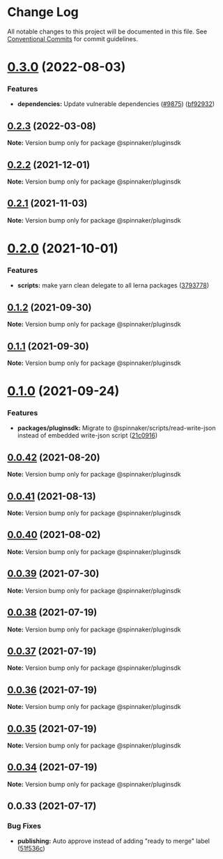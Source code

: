 # Change Log

All notable changes to this project will be documented in this file.
See [Conventional Commits](https://conventionalcommits.org) for commit guidelines.

# [0.3.0](https://github.com/spinnaker/deck/compare/@spinnaker/pluginsdk@0.2.3...@spinnaker/pluginsdk@0.3.0) (2022-08-03)

### Features

- **dependencies:** Update vulnerable dependencies ([#9875](https://github.com/spinnaker/deck/issues/9875)) ([bf92932](https://github.com/spinnaker/deck/commit/bf92932c9396a88fb902050b52f504e4ac01aaa0))

## [0.2.3](https://github.com/spinnaker/deck/compare/@spinnaker/pluginsdk@0.2.2...@spinnaker/pluginsdk@0.2.3) (2022-03-08)

**Note:** Version bump only for package @spinnaker/pluginsdk

## [0.2.2](https://github.com/spinnaker/deck/compare/@spinnaker/pluginsdk@0.2.1...@spinnaker/pluginsdk@0.2.2) (2021-12-01)

**Note:** Version bump only for package @spinnaker/pluginsdk

## [0.2.1](https://github.com/spinnaker/deck/compare/@spinnaker/pluginsdk@0.2.0...@spinnaker/pluginsdk@0.2.1) (2021-11-03)

**Note:** Version bump only for package @spinnaker/pluginsdk

# [0.2.0](https://github.com/spinnaker/deck/compare/@spinnaker/pluginsdk@0.1.2...@spinnaker/pluginsdk@0.2.0) (2021-10-01)

### Features

- **scripts:** make yarn clean delegate to all lerna packages ([3793778](https://github.com/spinnaker/deck/commit/3793778dfefdefd496cf3a9f6032d5c7ff210da9))

## [0.1.2](https://github.com/spinnaker/deck/compare/@spinnaker/pluginsdk@0.1.0...@spinnaker/pluginsdk@0.1.2) (2021-09-30)

**Note:** Version bump only for package @spinnaker/pluginsdk

## [0.1.1](https://github.com/spinnaker/deck/compare/@spinnaker/pluginsdk@0.1.0...@spinnaker/pluginsdk@0.1.1) (2021-09-30)

**Note:** Version bump only for package @spinnaker/pluginsdk

# [0.1.0](https://github.com/spinnaker/deck/compare/@spinnaker/pluginsdk@0.0.42...@spinnaker/pluginsdk@0.1.0) (2021-09-24)

### Features

- **packages/pluginsdk:** Migrate to @spinnaker/scripts/read-write-json instead of embedded write-json script ([21c0916](https://github.com/spinnaker/deck/commit/21c0916c393b6b1ad136ba8d94dd7f74c23d8367))

## [0.0.42](https://github.com/spinnaker/deck/compare/@spinnaker/pluginsdk@0.0.41...@spinnaker/pluginsdk@0.0.42) (2021-08-20)

**Note:** Version bump only for package @spinnaker/pluginsdk

## [0.0.41](https://github.com/spinnaker/deck/compare/@spinnaker/pluginsdk@0.0.40...@spinnaker/pluginsdk@0.0.41) (2021-08-13)

**Note:** Version bump only for package @spinnaker/pluginsdk

## [0.0.40](https://github.com/spinnaker/deck/compare/@spinnaker/pluginsdk@0.0.39...@spinnaker/pluginsdk@0.0.40) (2021-08-02)

**Note:** Version bump only for package @spinnaker/pluginsdk

## [0.0.39](https://github.com/spinnaker/deck/compare/@spinnaker/pluginsdk@0.0.38...@spinnaker/pluginsdk@0.0.39) (2021-07-30)

**Note:** Version bump only for package @spinnaker/pluginsdk

## [0.0.38](https://github.com/spinnaker/deck/compare/@spinnaker/pluginsdk@0.0.33...@spinnaker/pluginsdk@0.0.38) (2021-07-19)

**Note:** Version bump only for package @spinnaker/pluginsdk

## [0.0.37](https://github.com/spinnaker/deck/compare/@spinnaker/pluginsdk@0.0.33...@spinnaker/pluginsdk@0.0.37) (2021-07-19)

**Note:** Version bump only for package @spinnaker/pluginsdk

## [0.0.36](https://github.com/spinnaker/deck/compare/@spinnaker/pluginsdk@0.0.33...@spinnaker/pluginsdk@0.0.36) (2021-07-19)

**Note:** Version bump only for package @spinnaker/pluginsdk

## [0.0.35](https://github.com/spinnaker/deck/compare/@spinnaker/pluginsdk@0.0.33...@spinnaker/pluginsdk@0.0.35) (2021-07-19)

**Note:** Version bump only for package @spinnaker/pluginsdk

## [0.0.34](https://github.com/spinnaker/deck/compare/@spinnaker/pluginsdk@0.0.33...@spinnaker/pluginsdk@0.0.34) (2021-07-19)

**Note:** Version bump only for package @spinnaker/pluginsdk

## 0.0.33 (2021-07-17)

### Bug Fixes

- **publishing:** Auto approve instead of adding "ready to merge" label ([51f536c](https://github.com/spinnaker/deck/commit/51f536c275e77854d8f173aeec86412ffbd66b6d))
